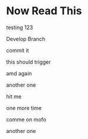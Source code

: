# Now Read This

testing 123

Develop Branch

commit it

this should trigger

amd again

another one

hit me

one more time

comme on mofo

another one
